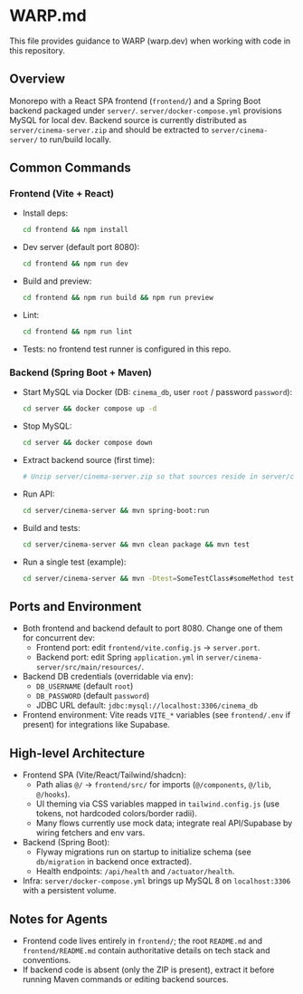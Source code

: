 # WARP.md

This file provides guidance to WARP (warp.dev) when working with code in this repository.

## Overview
Monorepo with a React SPA frontend (`frontend/`) and a Spring Boot backend packaged under `server/`. `server/docker-compose.yml` provisions MySQL for local dev. Backend source is currently distributed as `server/cinema-server.zip` and should be extracted to `server/cinema-server/` to run/build locally.

## Common Commands

### Frontend (Vite + React)
- Install deps:
  ```bash
  cd frontend && npm install
  ```
- Dev server (default port 8080):
  ```bash
  cd frontend && npm run dev
  ```
- Build and preview:
  ```bash
  cd frontend && npm run build && npm run preview
  ```
- Lint:
  ```bash
  cd frontend && npm run lint
  ```
- Tests: no frontend test runner is configured in this repo.

### Backend (Spring Boot + Maven)
- Start MySQL via Docker (DB: `cinema_db`, user `root` / password `password`):
  ```bash
  cd server && docker compose up -d
  ```
- Stop MySQL:
  ```bash
  cd server && docker compose down
  ```
- Extract backend source (first time):
  ```bash
  # Unzip server/cinema-server.zip so that sources reside in server/cinema-server/
  ```
- Run API:
  ```bash
  cd server/cinema-server && mvn spring-boot:run
  ```
- Build and tests:
  ```bash
  cd server/cinema-server && mvn clean package && mvn test
  ```
- Run a single test (example):
  ```bash
  cd server/cinema-server && mvn -Dtest=SomeTestClass#someMethod test
  ```

## Ports and Environment
- Both frontend and backend default to port 8080. Change one of them for concurrent dev:
  - Frontend port: edit `frontend/vite.config.js` → `server.port`.
  - Backend port: edit Spring `application.yml` in `server/cinema-server/src/main/resources/`.
- Backend DB credentials (overridable via env):
  - `DB_USERNAME` (default `root`)
  - `DB_PASSWORD` (default `password`)
  - JDBC URL default: `jdbc:mysql://localhost:3306/cinema_db`
- Frontend environment: Vite reads `VITE_*` variables (see `frontend/.env` if present) for integrations like Supabase.

## High-level Architecture
- Frontend SPA (Vite/React/Tailwind/shadcn):
  - Path alias `@/` → `frontend/src/` for imports (`@/components`, `@/lib`, `@/hooks`).
  - UI theming via CSS variables mapped in `tailwind.config.js` (use tokens, not hardcoded colors/border radii).
  - Many flows currently use mock data; integrate real API/Supabase by wiring fetchers and env vars.
- Backend (Spring Boot):
  - Flyway migrations run on startup to initialize schema (see `db/migration` in backend once extracted).
  - Health endpoints: `/api/health` and `/actuator/health`.
- Infra: `server/docker-compose.yml` brings up MySQL 8 on `localhost:3306` with a persistent volume.

## Notes for Agents
- Frontend code lives entirely in `frontend/`; the root `README.md` and `frontend/README.md` contain authoritative details on tech stack and conventions.
- If backend code is absent (only the ZIP is present), extract it before running Maven commands or editing backend sources.
